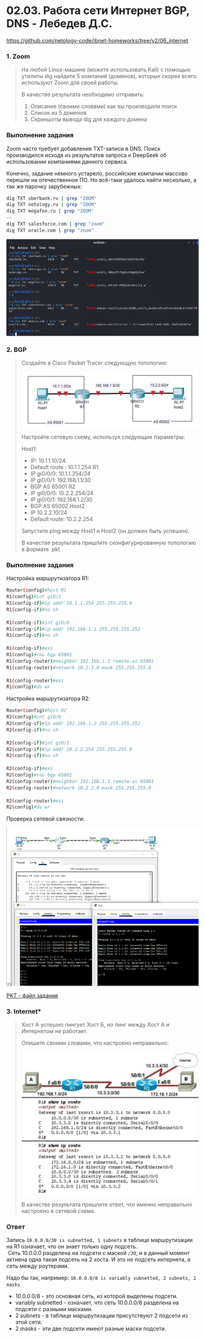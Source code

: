 # 02.03. Работа сети Интернет BGP, DNS - Лебедев Д.С.
https://github.com/netology-code/ibnet-homeworks/tree/v2/06_internet

### 1. Zoom
> На любой Linux-машине (можете использовать Kali) с помощью утилиты dig найдите 5 компаний (доменов), которые скорее всего используют Zoom для своей работы.
> 
> В качестве результата необходимо отправить:
> 
> 1. Описание (своими словами) как вы производили поиск
> 2. Список из 5 доменов
> 3. Скриншоты вывода dig для каждого домена

### Выполнение задания

Zoom часто требует добавления TXT-записи в DNS. Поиск производился исходя из результатов запроса к DeepSeek об использовании компаниями данного сервиса.

Конечно, задание немного устарело, российские компании массово перешли на отечественное ПО. Но всё-таки удалось найти несколько, а так же парочку зарубежных:

```sh
dig TXT sberbank.ru | grep "ZOOM"
dig TXT netology.ru | grep "ZOOM"
dig TXT megafon.ru | grep "ZOOM"
--
dig TXT salesforce.com | grep "zoom"
dig TXT oracle.com | grep "zoom"
```

  ![](_att/020203/020203-01-01.png)  

### 2. BGP
> Создайте в Cisco Packet Tracer следующую топологию:
> 
> ![](_att/020203/020203-02-00.png)
> 
> Настройте сетевую схему, используя следующие параметры:
> 
> Host1:
> - IP: 10.1.1.10/24
> - Default route : 10.1.1.254
> R1
> - IP gi0/0/0: 10.1.1.254/24
> - IP gi0/0/1: 192.168.1.1/30
> - BGP AS 65001
> R2
> - IP gi0/0/0: 10.2.2.254/24
> - IP gi0/0/1: 192.168.1.2/30
> - BGP AS 65002
> Host2
> - IP 10.2.2.10/24
> - Default route: 10.2.2.254
> 
> Запустите ping между Host1 и Host2 (он должен быть успешен).
> 
> В качестве результата пришлите сконфигурированную топологию в формате .pkt

### Выполнение задания

Настройка маршрутизатора R1:

```sh
Router(config)#host R1
R1(config)#int gi0/1
R1(config-if)#ip addr 10.1.1.254 255.255.255.0
R1(config-if)#no sh

R1(config-if)#int gi0/0
R1(config-if)#ip addr 192.168.1.1 255.255.255.252
R1(config-if)#no sh

R1(config-if)#exi
R1(config)#rou bgp 65001
R1(config-router)#neighbor 192.168.1.2 remote-as 65002
R1(config-router)#network 10.1.1.0 mask 255.255.255.0

R1(config-router)#exi 
R1(config)#do wr
```

Настройка маршрутизатора R2:

```sh
Router(config)#host R2
R2(config)#int gi0/0
R2(config-if)#ip addr 192.168.1.2 255.255.255.252
R2(config-if)#no sh

R2(config-if)#int gi0/1
R2(config-if)#ip addr 10.2.2.254 255.255.255.0
R2(config-if)#no sh

R2(config-if)#exi
R2(config)#rou bgp 65002
R2(config-router)#neighbor 192.168.1.1 remote-as 65001
R2(config-router)#network 10.2.2.0 mask 255.255.255.0

R2(config-router)#exi
R2(config)#do wr
```

Проверка сетевой связности:

![](_att/020203/020203-02-01.png)  

[PKT - файл задания](_att/020203/020203-02.pkt)

### 3. Internet*
> Хост А успешно пингует Хост Б, но пинг между Хост А и Интернетом не работает.
> 
> Опишите своими словами, что настроено неправильно:
> 
> ![](_att/020203/020203-03-00.png)  
> 
> В качестве результата пришлите ответ, что именно неправильно настроено в сетевой схеме.
### Ответ

Запись `10.0.0.0/30 is subnetted, 1 subnets` в таблице маршрутизации на R1 означает, что он знает только одну подсеть.  Сеть 10.0.0.0 разделена на подсети с маской `/30`, и в данный момент активна одна такая подсеть на 2 хоста. И это не подсеть интернета, а сеть между роутерами.

Надо бы так, например:
`10.0.0.0/8 is variably subnetted, 2 subnets, 2 masks`
- 10.0.0.0/8 - это основная сеть, из которой выделены подсети.
- variably subnetted - означает, что сеть 10.0.0.0/8 разделена на подсети с разными масками.
- 2 subnets - в таблице маршрутизации присутствуют 2 подсети из этой сети.
- 2 masks - эти две подсети имеют разные маски подсети.